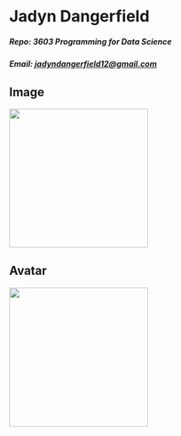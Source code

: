 # Jadyn Dangerfield
##### Repo: 3603 Programming for Data Science
##### Email: jadyndangerfield12@gmail.com

## Image
<img src='https://github.com/jay-d515/jay-d515-3603-DataScience/blob/main/Images/20250826_095206.jpg' width='250'>

## Avatar
<img src='https://github.com/jay-d515/jay-d515-3603-DataScience/blob/main/Images/a8bf4b90a9893317d347c01c4d1619aa.jpg' width='250'>
